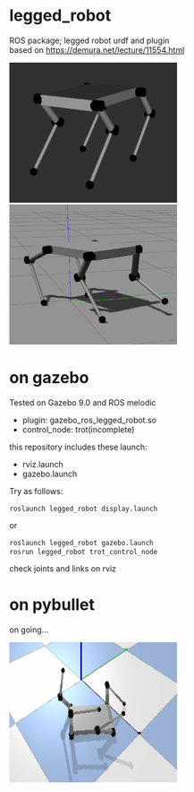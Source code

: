 # legged_robot
ROS package; legged robot urdf and plugin  
based on https://demura.net/lecture/11554.html  

<img src="image/legged_robot_rviz.png" alt="rviz" title="on rviz" width="300" height="250"><img src="image/legged_robot_gazebo.png" alt="gazebo" title="on gazebo" width="300" height=250>

# on gazebo
Tested on Gazebo 9.0 and ROS melodic  
- plugin: gazebo_ros_legged_robot.so
- control_node: trot(incomplete)

this repository includes these launch:
- rviz.launch
- gazebo.launch

Try as follows:
```
roslaunch legged_robot display.launch
```
or
```
roslaunch legged_robot gazebo.launch
rosrun legged_robot trot_control_node
```
check joints and links on rviz

# on pybullet
on going...

<img src="image/pybullet_ugly.gif" alt="bybullet" title="on python" width="300" height="250">
